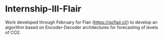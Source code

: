 # Internship-III-Flair
Work developed through February for Flair (https://goflair.cl/) to develop an algorithm based on Encoder-Decoder architectures for forecasting of levels of CO2.
